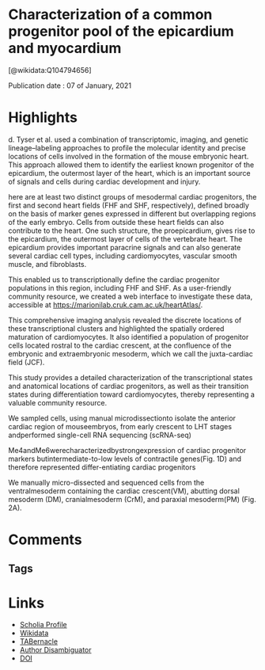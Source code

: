 
Characterization of a common progenitor pool of the epicardium and myocardium
=============================================================================
  
  [@wikidata:Q104794656]  
  
Publication date : 07 of January, 2021  

# Highlights

d. Tyser et al. used a combination of transcriptomic, imaging, and genetic lineage–labeling approaches to profile the molecular identity and precise locations of cells involved in the formation of the mouse embryonic heart. This approach allowed them to identify the earliest known progenitor of the epicardium, the outermost layer of the heart, which is an important source of signals and cells during cardiac development and injury.

here are at least two distinct groups of mesodermal cardiac progenitors, the first and second heart fields (FHF and SHF, respectively), defined broadly on the basis of marker genes expressed in different but overlapping regions of the early embryo. 
Cells from outside these heart fields can also contribute to the heart. One such structure, the proepicardium, gives rise to the epicardium, the outermost layer of cells of the vertebrate heart. The epicardium provides important paracrine signals and can also generate several cardiac cell types, including cardiomyocytes, vascular smooth muscle, and fibroblasts.

This enabled us to transcriptionally define the cardiac progenitor populations in this region, including FHF and SHF. As a user-friendly community resource, we created a web interface to investigate these data, accessible at https://marionilab.cruk.cam.ac.uk/heartAtlas/.

 This comprehensive imaging analysis revealed the discrete locations of these transcriptional clusters and highlighted the spatially ordered maturation of cardiomyocytes. It also identified a population of progenitor cells located rostral to the cardiac crescent, at the confluence of the embryonic and extraembryonic mesoderm, which we call the juxta-cardiac field (JCF).

 This study provides a detailed characterization of the transcriptional states and anatomical locations of cardiac progenitors, as well as their transition states during differentiation toward cardiomyocytes, thereby representing a valuable community resource.

 We sampled cells, using manual microdissectionto isolate the anterior cardiac region of mouseembryos, from early crescent to LHT stages andperformed single-cell RNA sequencing (scRNA-seq)

 Me4andMe6werecharacterizedbystrongexpression of cardiac progenitor markers butintermediate-to-low levels of contractile genes(Fig. 1D) and therefore represented differ-entiating cardiac progenitors

We manually micro-dissected and sequenced cells from the ventralmesoderm containing the cardiac crescent(VM), abutting dorsal mesoderm (DM), cranialmesoderm (CrM), and paraxial mesoderm(PM) (Fig. 2A). 



# Comments

## Tags

# Links
  
 * [Scholia Profile](https://scholia.toolforge.org/work/Q104794656)  
 * [Wikidata](https://www.wikidata.org/wiki/Q104794656)  
 * [TABernacle](https://tabernacle.toolforge.org/?#/tab/manual/Q104794656/P921%3BP4510)  
 * [Author Disambiguator](https://author-disambiguator.toolforge.org/work_item_oauth.php?id=Q104794656&batch_id=&match=1&author_list_id=&doit=Get+author+links+for+work)  
 * [DOI](https://doi.org/10.1126/SCIENCE.ABB2986)  
